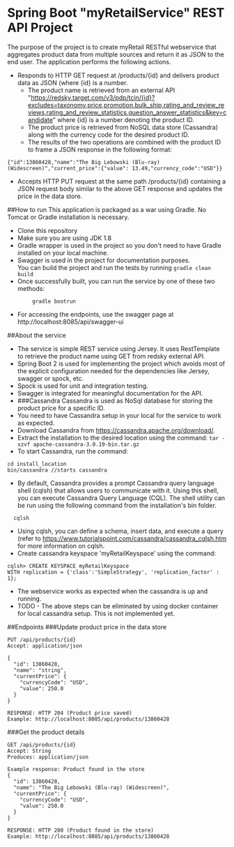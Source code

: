 # Spring Boot "myRetailService" REST API Project

The purpose of the project is to create myRetail RESTful webservice that aggregates product data from multiple sources and return it as JSON to the end user.
The application performs the following actions.
* Responds to HTTP GET request at /products/{id} and delivers product data as JSON (where {id} is a number.
   * The product name is retrieved from an external API "https://redsky.target.com/v3/pdp/tcin/{id}?excludes=taxonomy,price,promotion,bulk_ship,rating_and_review_reviews,rating_and_review_statistics,question_answer_statistics&key=candidate" where {id} is a number denoting the product ID.
   * The product price is retrieved from NoSQL data store (Cassandra) along with the currency code for the desired product ID.
   * The results of the two operations are combined with the product ID to frame a JSON response in the following format:
```
{"id":13860428,"name":"The Big Lebowski (Blu-ray) (Widescreen)","current_price":{"value": 13.49,"currency_code":"USD"}}
```   

* Accepts HTTP PUT request at the same path /products/{id} containing a JSON request body similar to the above GET response and updates the price in the data store.

##How to run
This application is packaged as a war using Gradle. No Tomcat or Gradle installation is necessary. 

* Clone this repository
* Make sure you are using JDK 1.8
* Gradle wrapper is used in the project so you don't need to have Gradle installed on your local machine.
* Swagger is used in the project for documentation purposes.  
  You can build the project and run the tests by running ```gradle clean build```  
* Once successfully built, you can run the service by one of these two methods:
```
        gradle bootrun
```
        
* For accessing the endpoints, use the swagger page at http://localhost:8085/api/swagger-ui

##About the service
* The service is  simple REST service using Jersey. It uses RestTemplate to retrieve the product name using GET from redsky external API.
* Spring Boot 2 is used for implementing the project which avoids most of the explicit configuration needed for the dependencies like Jersey, swagger or spock, etc.
* Spock is used for unit and integration testing.
* Swagger is integrated for meaningful documentation for the API.  
* ###Cassandra
Cassandra is used as NoSql database for storing the product price for a specific ID.
* You need to have Cassandra setup in your local for the service to work as expected.
* Download Cassandra from https://cassandra.apache.org/download/.
* Extract the installation to the desired location using the command:
```tar -xzvf apache-cassandra-3.0.19-bin.tar.gz```
*  To start Cassandra, run the command:
```
cd install_location
bin/cassandra //starts cassandra
```
* By default, Cassandra provides a prompt Cassandra query language shell (cqlsh) that allows users to communicate with it. Using this shell, you can execute Cassandra Query Language (CQL). The shell utility can be run using the following command from the installation's bin folder.
```
  cqlsh
```

* Using cqlsh, you can define a schema, insert data, and execute a query (refer to https://www.tutorialspoint.com/cassandra/cassandra_cqlsh.htm for more information on cqlsh.
* Create cassandra keyspace 'myRetailKeyspace' using the command:
```
cqlsh> CREATE KEYSPACE myRetailKeyspace
WITH replication = {'class':'SimpleStrategy', 'replication_factor' : 1};
```
* The webservice works as expected when the cassandra is up and running.
* TODO - The above steps can be eliminated by using docker container for local cassandra setup. This is not implemented yet.

##Endpoints
###Update product price in the data store
```
PUT /api/products/{id}
Accept: application/json

{
  "id": 13860428,
  "name": "string",
  "currentPrice": {
    "currencyCode": "USD",
    "value": 250.0
  }  
}

RESPONSE: HTTP 204 (Product price saved)
Example: http://localhost:8085/api/products/13860428
```
###Get the product details
```
GET /api/products/{id}
Accept: String
Produces: application/json

Example response: Product found in the store
{
  "id": 13860428,
  "name": "The Big Lebowski (Blu-ray) (Widescreen)",
  "currentPrice": {
    "currencyCode": "USD",
    "value": 250.0
  }  
}

RESPONSE: HTTP 200 (Product found in the store)
Example: http://localhost:8085/api/products/13860428
```




        

   
